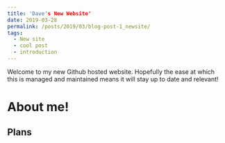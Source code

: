 ```yaml
---
title: 'Dave's New Website'
date: 2019-03-28
permalink: /posts/2019/03/blog-post-1_newsite/
tags:
  - New site
  - cool post
  - introduction
---
```


Welcome to my new Github hosted website.  Hopefully the ease at which this is managed and maintained means it will stay up to date and relevant!

About me!
======


Plans
------
